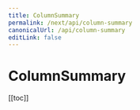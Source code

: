 ```yaml
---
title: ColumnSummary
permalink: /next/api/column-summary
canonicalUrl: /api/column-summary
editLink: false
---
```


# ColumnSummary

[[toc]]
